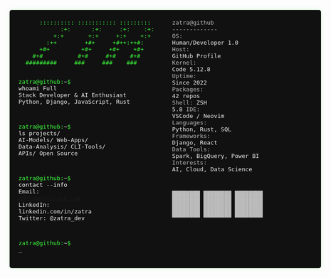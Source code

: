 <div align="center">
<table style="border: none; background-color: #111; border-radius: 5px; box-shadow: 0 0 10px rgba(61, 255, 61, 0.2); width: 700px; margin: 0 auto;">
  <tr>
    <td style="border: none; padding: 20px; vertical-align: top; width: 45%; font-family: monospace; color: #aaa;">
      <pre style="color: #3dff3d; margin: 0; padding: 0; background: none; border: none; white-space: pre;">
      :::::::::: ::::::::::: :::::::::
            :+:      :+:     :+:    :+:
          +:+       +:+     +:+    +:+
        :++        +#+     +#++:++#:
      +#+         +#+     +#+    +#+
    #+#          #+#     #+#    #+#
  #########     ###     ###    ###

<span style="color: #3dff3d;">zatra@github:</span><span style="color: #eee;">~</span><span style="color: #3dff3d;">$</span> <span style="color: #fff;">whoami</span>
<span style="color: #eee;">Full Stack Developer & AI Enthusiast</span>
<span style="color: #eee;">Python, Django, JavaScript, Rust</span>

<span style="color: #3dff3d;">zatra@github:</span><span style="color: #eee;">~</span><span style="color: #3dff3d;">$</span> <span style="color: #fff;">ls projects/</span>
<span style="color: #eee;">AI-Models/  Web-Apps/</span>
<span style="color: #eee;">Data-Analysis/ CLI-Tools/</span>
<span style="color: #eee;">APIs/       Open Source</span>

<span style="color: #3dff3d;">zatra@github:</span><span style="color: #eee;">~</span><span style="color: #3dff3d;">$</span> <span style="color: #fff;">contact --info</span>
<span style="color: #eee;">Email: <a href="mailto:chrtaw@outlook.com" style="color: #eee; text-decoration: none;">chrtaw@outlook.com</a></span>
<span style="color: #eee;">LinkedIn: <a href="https://www.linkedin.com/in/zatra/" target="_blank" style="color: #eee; text-decoration: none;">linkedin.com/in/zatra</a></span>
<span style="color: #eee;">Twitter: @zatra_dev</span>

<span style="color: #3dff3d;">zatra@github:</span><span style="color: #eee;">~</span><span style="color: #3dff3d;">$</span> <span style="color: #fff;">_</span>
      </pre>
    </td>
    <td style="border: none; padding: 20px; vertical-align: top; width: 55%; font-family: monospace; color: #aaa;">
      <pre style="color: #bbb; margin: 0; padding: 0; background: none; border: none; white-space: pre;">
<span style="color: #bbb;">zatra@github</span>
<span style="color: #bbb;">-------------</span>
<span style="color: #bbb;">OS:</span> <span style="color: #eee;">Human/Developer 1.0</span>
<span style="color: #bbb;">Host:</span> <span style="color: #eee;">GitHub Profile</span>
<span style="color: #bbb;">Kernel:</span> <span style="color: #eee;">Code 5.12.8</span>
<span style="color: #bbb;">Uptime:</span> <span style="color: #eee;">Since 2022</span>
<span style="color: #bbb;">Packages:</span> <span style="color: #eee;">42 repos</span>
<span style="color: #bbb;">Shell:</span> <span style="color: #eee;">ZSH 5.8</span>
<span style="color: #bbb;">IDE:</span> <span style="color: #eee;">VSCode / Neovim</span>
<span style="color: #bbb;">Languages:</span> <span style="color: #eee;">Python, Rust, SQL</span>
<span style="color: #bbb;">Frameworks:</span> <span style="color: #eee;">Django, React</span>
<span style="color: #bbb;">Data Tools:</span> <span style="color: #eee;">Spark, BigQuery, Power BI</span>
<span style="color: #bbb;">Interests:</span> <span style="color: #eee;">AI, Cloud, Data Science</span>


<span style="color: #bbb;">████████  ████████  ████████</span>
<span style="color: #bbb;">████████  ████████  ████████</span>
<span style="color: #bbb;">████████  ████████  ████████</span>
<span style="color: #bbb;">████████  ████████  ████████</span>
      </pre>
    </td>
  </tr>
</table>
</div>
